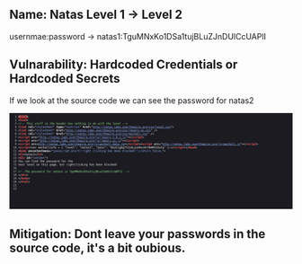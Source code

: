 ## Name: Natas Level 1 → Level 2

usernmae:password -> natas1:TguMNxKo1DSa1tujBLuZJnDUlCcUAPlI

## Vulnarability: Hardcoded Credentials or Hardcoded Secrets

If we look at the source code we can see the password for natas2

![Alt text for the image](natas2.png)

## Mitigation: Dont leave your passwords in the source code, it's a bit oubious.

